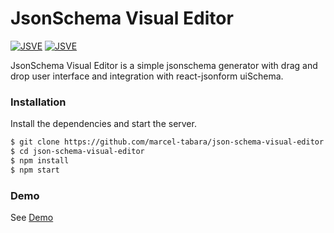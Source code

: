 # JsonSchema Visual Editor

[![JSVE](https://www.dropbox.com/s/bl5tlpiiznuujob/schema.jpg?raw=1)]()
[![JSVE](https://www.dropbox.com/s/e2aq3224ob1wnrz/preview.jpg?raw=1)]()

JsonSchema Visual Editor is a simple jsonschema generator with drag and drop user interface and integration with react-jsonform uiSchema.

### Installation

Install the dependencies and start the server.

```sh
$ git clone https://github.com/marcel-tabara/json-schema-visual-editor.git
$ cd json-schema-visual-editor
$ npm install
$ npm start
```
### Demo

See [Demo](https://jsonschema-visual-editor.herokuapp.com)
